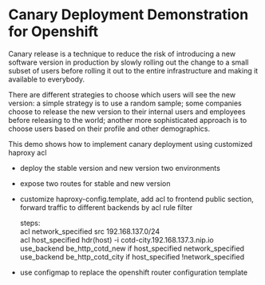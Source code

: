 Canary Deployment Demonstration for Openshift
=============================================
Canary release is a technique to reduce the risk of introducing a new software version in production by slowly rolling out the change to a small subset of users before rolling it out to the entire infrastructure and making it available to everybody.

There are different strategies to choose which users will see the new version: a simple strategy is to use a random sample; some companies choose to release the new version to their internal users and employees before releasing to the world; another more sophisticated approach is to choose users based on their profile and other demographics.

This demo shows how to implement canary deployment using customized haproxy acl

* deploy the stable version and new version two environments  
* expose two routes for stable and new version  
* customize haproxy-config.template, add acl to frontend public section, forward traffic to different backends by acl rule filter

  steps:  
  acl network_specified src 192.168.137.0/24  
  acl host_specified hdr(host) -i cotd-city.192.168.137.3.nip.io  
  use_backend be_http_cotd_new if host_specified network_specified  
  use_backend be_http_cotd_city if host_specified !network_specified  
  
* use configmap to replace the openshift router configuration template